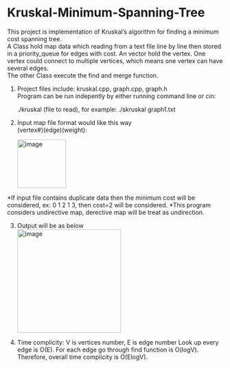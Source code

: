 # Kruskal-Minimum-Spanning-Tree
This project is implementation of Kruskal’s algorithm for finding a minimum cost spanning tree.<br>
A Class hold map data which reading from a text file line by line then stored in a  priority_queue for edges with cost. 
An vector hold the vertex. One vertex could connect to multiple vertices, which means one vertex can have several edges.<br>
The other Class execute the find and merge function.

1. Project files include: kruskal.cpp, graph.cpp, graph.h <br>
   Program can be run indepently by either running command line or cin:<br>
   
   <tab>./kruskal (file to read),  for example:   ./skruskal graph1.txt 


2. Input map file format would like this way<br>
   (vertex#)(edge)(weight):<br>

   <tab><img width="113" alt="image" src="https://user-images.githubusercontent.com/103209001/162260713-ce8acd97-1d1f-4095-8928-0198c9c3a4a2.png">

  *If input file contains duplicate data then the minimum cost will be considered,  ex: 0 1 2 1 3,
   then cost=2 will be considered.
  *This program considers undirective map, derective map will be treat as undirection.


3. Output will be as below<br>
   <tab><img width="241" alt="image" src="https://user-images.githubusercontent.com/103209001/162260507-870c0bbd-481c-4d54-85c9-2951f19a00a1.png">


4. Time complicity: V is vertices number, E is edge number
Look up every edge is O(E). For each edge go through find function is O(logV).
Therefore, overall time complicity is O(ElogV).


